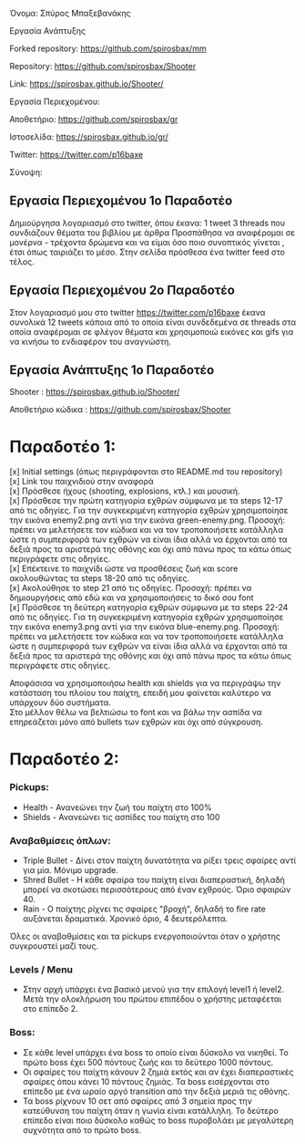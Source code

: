 Όνομα: Σπύρος Μπαξεβανάκης

Εργασία Ανάπτυξης

Forked repository: https://github.com/spirosbax/mm

Repository: https://github.com/spirosbax/Shooter

Link: https://spirosbax.github.io/Shooter/
  
Εργασία Περιεχομένου:

Αποθετήριο: https://github.com/spirosbax/gr

Ιστοσελίδα: https://spirosbax.github.io/gr/

Twitter: https://twitter.com/p16baxe

Σύνοψη:

## Εργασία Περιεχομένου 1o Παραδοτέο

Δημιούργησα λογαριασμό στο twitter, όπου έκανα:
1 tweet
3 threads
που συνδιάζουν θέματα του βιβλίου με άρθρα
Προσπάθησα να αναφέρομαι σε μονέρνα - τρέχοντα δρώμενα και να είμαι όσο ποιο συνοπτικός γίνεται , έτσι όπως ταιριάζει το μέσο.
Στην σελίδα πρόσθεσα ένα twitter feed στο τέλος.

## Εργασία Περιεχομένου 2o Παραδοτέο
Στον λογαριασμό μου στο twitter https://twitter.com/p16baxe έκανα συνολικά 12 tweets κάποια από το οποία είναι συνδεδεμένα σε threads στα οποία αναφέρομαι σε φλέγον θέματα και χρησιμοποιώ εικόνες και gifs για να κινήσω το ενδιαφέρον του αναγνώστη.


## Εργασία Ανάπτυξης 1o Παραδοτέο

Shooter : https://spirosbax.github.io/Shooter/

Αποθετήριο κώδικα : https://github.com/spirosbax/Shooter

# Παραδοτέο 1:
  [x] Initial settings (όπως περιγράφονται στο README.md του repository)  
  [x] Link του παιχνιδιού στην αναφορά  
  [x] Πρόσθεσε ήχους (shooting, explosions, κτλ.) και μουσική.  
  [x] Πρόσθεσε την πρώτη κατηγορία εχθρών σύμφωνα με τα steps 12-17 από τις οδηγίες. Για την συγκεκριμένη κατηγορία εχθρών χρησιμοποίησε την εικόνα enemy2.png αντί για την εικόνα green-enemy.png. Προσοχή: πρέπει να μελετήσετε τον κώδικα και να τον τροποποιήσετε κατάλληλα ώστε η συμπεριφορά των εχθρών να είναι ίδια αλλά να έρχονται από τα δεξιά προς τα αριστερά της οθόνης και όχι από πάνω προς τα κάτω όπως περιγράφετε στις οδηγίες.  
  [x] Επέκτεινε το παιχνίδι ώστε να προσθέσεις ζωή και score ακολουθώντας τα steps 18-20 από τις οδηγίες.  
  [x] Ακολούθησε το step 21 από τις οδηγίες. Προσοχή: πρέπει να δημιουργήσεις από εδώ και να χρησιμοποιήσεις το δικό σου font   
  [x] Πρόσθεσε τη δεύτερη κατηγορία εχθρών σύμφωνα με τα steps 22-24 από τις οδηγίες. Για τη συγκεκριμένη κατηγορία εχθρών χρησιμοποίησε την εικόνα enemy3.png αντί για την εικόνα blue-enemy.png. Προσοχή: πρέπει να μελετήσετε τον κώδικα και να τον τροποποιήσετε κατάλληλα ώστε η συμπεριφορά των εχθρών να είναι ίδια αλλά να έρχονται από τα δεξιά προς τα αριστερά της οθόνης και όχι από πάνω προς τα κάτω όπως περιγράφετε στις οδηγίες.  

Αποφάσισα να χρησιμοποιήσω health και shields για να περιγράψω την κατάσταση του πλοίου του παίχτη, επειδή μου φαίνεται καλύτερο να υπάρχουν δύο συστήματα.  
Στο μέλλον θέλω να βελτιώσω το font και να βάλω την ασπίδα να επηρεάζεται μόνο από bullets των εχθρών και όχι από σύγκρουση.

# Παραδοτέο 2:
### Pickups:
* Health - Ανανεώνει την ζωή του παίχτη στο 100%
* Shields - Ανανεώνει τις ασπίδες του παίχτη στο 100

### Αναβαθμίσεις όπλων:
* Triple Bullet - Δίνει στον παίχτη δυνατότητα να ρίξει τρεις σφαίρες αντί για μία. Μόνιμο upgrade.
* Shred Bullet  - Η κάθε σφαίρα του παίχτη είναι διαπεραστική, δηλαδή μπορεί να σκοτώσει περισσότερους από έναν εχθρούς. Όριο σφαιρών 40.  
* Rain - Ο παίχτης ρίχνει τις σφαίρες "βροχή", δηλαδή το fire rate αυξάνεται δραματικά. Χρονικό όριο, 4 δευτερόλεπτα.

Όλες οι αναβαθμίσεις και τα pickups ενεργοποιούνται όταν ο χρήστης συγκρουστεί μαζί τους.

### Levels / Menu
* Στην αρχή υπάρχει ένα βασικό μενού για την επιλογή level1 ή level2. Μετά την ολοκλήρωση του πρώτου επιπέδου ο χρήστης μεταφέεται στο επίπεδο 2.

### Boss:
* Σε κάθε level υπάρχει ένα boss το οποίο είναι δύσκολο να νικηθεί. Το πρώτο boss έχει 500 πόντους ζωής και το δεύτερο 1000 πόντους.  
* Οι σφαίρες του παίχτη κάνουν 2 ζημιά εκτός και αν έχει διαπεραστικές σφαίρες όπου κάνει 10 πόντους ζημιάς. Τα boss εισέρχονται στο επίπεδο με ένα ωραίο αργό transition από την δεξιά μεριά τις οθόνης. 
* Τα boss ρίχνουν 10 σετ από σφαίρες από 3 σημεία προς την κατεύθυνση του παίχτη όταν η γωνία είναι κατάλληλη. Το δεύτερο επίπεδο είναι ποιο δύσκολο καθώς το boss πυροβολάει με μεγαλύτερη συχνότητα από το πρώτο boss.

